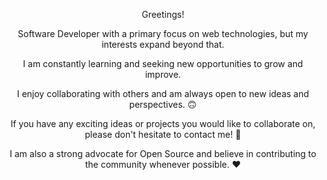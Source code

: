 <p align="center">
Greetings! 
  
<p align="center">
Software Developer with a primary focus on web technologies, but my interests expand beyond that.
</p>

<p align="center">
I am constantly learning and seeking new opportunities to grow and improve. 
</p>

<p align="center">
I enjoy collaborating with others and am always open to new ideas and perspectives. 🙃
</p>

<p align="center">
If you have any exciting ideas or projects you would like to collaborate on, please don't hesitate to contact me! 🤙
</p>

<p align="center">  
I am also a strong advocate for Open Source and believe in contributing to the community whenever possible. ❤️
</p>
